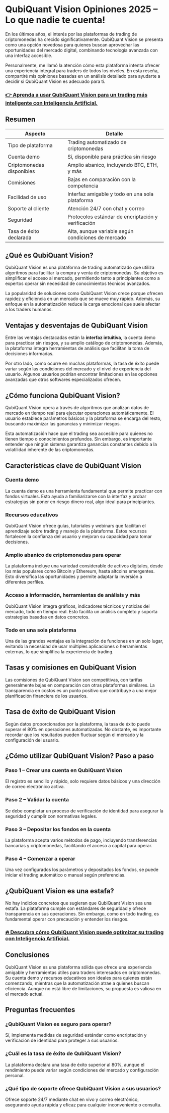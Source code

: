 # QubiQuant Vision Opiniones 2025 – Lo que nadie te cuenta!
 

En los últimos años, el interés por las plataformas de trading de criptomonedas ha crecido significativamente. QubiQuant Vision se presenta como una opción novedosa para quienes buscan aprovechar las oportunidades del mercado digital, combinando tecnología avanzada con una interfaz accesible. 

Personalmente, me llamó la atención cómo esta plataforma intenta ofrecer una experiencia integral para traders de todos los niveles. En esta reseña, compartiré mis opiniones basadas en un análisis detallado para ayudarte a decidir si QubiQuant Vision es adecuado para ti.

### [👉 Aprenda a usar QubiQuant Vision para un trading más inteligente con Inteligencia Artificial.](https://tinyurl.com/4cepz8tv)
## Resumen

| Aspecto                    | Detalle                                          |
|----------------------------|-------------------------------------------------|
| Tipo de plataforma          | Trading automatizado de criptomonedas            |
| Cuenta demo                | Sí, disponible para práctica sin riesgo          |
| Criptomonedas disponibles  | Amplio abanico, incluyendo BTC, ETH, y más       |
| Comisiones                 | Bajas en comparación con la competencia          |
| Facilidad de uso           | Interfaz amigable y todo en una sola plataforma  |
| Soporte al cliente         | Atención 24/7 con chat y correo                   |
| Seguridad                  | Protocolos estándar de encriptación y verificación|
| Tasa de éxito declarada    | Alta, aunque variable según condiciones de mercado|

## ¿Qué es QubiQuant Vision?

QubiQuant Vision es una plataforma de trading automatizado que utiliza algoritmos para facilitar la compra y venta de criptomonedas. Su objetivo es simplificar el acceso al mercado, permitiendo tanto a principiantes como a expertos operar sin necesidad de conocimientos técnicos avanzados.

La popularidad de soluciones como QubiQuant Vision crece porque ofrecen rapidez y eficiencia en un mercado que se mueve muy rápido. Además, su enfoque en la automatización reduce la carga emocional que suele afectar a los traders humanos.

## Ventajas y desventajas de QubiQuant Vision

Entre las ventajas destacadas están la **interfaz intuitiva**, la cuenta demo para practicar sin riesgos, y su amplio catálogo de criptomonedas. Además, la plataforma integra herramientas de análisis que facilitan la toma de decisiones informadas.

Por otro lado, como ocurre en muchas plataformas, la tasa de éxito puede variar según las condiciones del mercado y el nivel de experiencia del usuario. Algunos usuarios podrían encontrar limitaciones en las opciones avanzadas que otros softwares especializados ofrecen.

## ¿Cómo funciona QubiQuant Vision?

QubiQuant Vision opera a través de algoritmos que analizan datos de mercado en tiempo real para ejecutar operaciones automáticamente. El usuario establece parámetros básicos y la plataforma se encarga del resto, buscando maximizar las ganancias y minimizar riesgos.

Esta automatización hace que el trading sea accesible para quienes no tienen tiempo o conocimientos profundos. Sin embargo, es importante entender que ningún sistema garantiza ganancias constantes debido a la volatilidad inherente de las criptomonedas.

## Características clave de QubiQuant Vision

### Cuenta demo

La cuenta demo es una herramienta fundamental que permite practicar con fondos virtuales. Esto ayuda a familiarizarse con la interfaz y probar estrategias sin poner en riesgo dinero real, algo ideal para principiantes.

### Recursos educativos

QubiQuant Vision ofrece guías, tutoriales y webinars que facilitan el aprendizaje sobre trading y manejo de la plataforma. Estos recursos fortalecen la confianza del usuario y mejoran su capacidad para tomar decisiones.

### Amplio abanico de criptomonedas para operar

La plataforma incluye una variedad considerable de activos digitales, desde los más populares como Bitcoin y Ethereum, hasta altcoins emergentes. Esto diversifica las oportunidades y permite adaptar la inversión a diferentes perfiles.

### Acceso a información, herramientas de análisis y más

QubiQuant Vision integra gráficos, indicadores técnicos y noticias del mercado, todo en tiempo real. Esto facilita un análisis completo y soporta estrategias basadas en datos concretos.

### Todo en una sola plataforma

Una de las grandes ventajas es la integración de funciones en un solo lugar, evitando la necesidad de usar múltiples aplicaciones o herramientas externas, lo que simplifica la experiencia de trading.

## Tasas y comisiones en QubiQuant Vision

Las comisiones de QubiQuant Vision son competitivas, con tarifas generalmente bajas en comparación con otras plataformas similares. La transparencia en costos es un punto positivo que contribuye a una mejor planificación financiera de los usuarios.

## Tasa de éxito de QubiQuant Vision

Según datos proporcionados por la plataforma, la tasa de éxito puede superar el 80% en operaciones automatizadas. No obstante, es importante recordar que los resultados pueden fluctuar según el mercado y la configuración del usuario.

## ¿Cómo utilizar QubiQuant Vision? Paso a paso

### Paso 1 – Crear una cuenta en QubiQuant Vision

El registro es sencillo y rápido, solo requiere datos básicos y una dirección de correo electrónico activa.

### Paso 2 – Validar la cuenta

Se debe completar un proceso de verificación de identidad para asegurar la seguridad y cumplir con normativas legales.

### Paso 3 – Depositar los fondos en la cuenta

La plataforma acepta varios métodos de pago, incluyendo transferencias bancarias y criptomonedas, facilitando el acceso a capital para operar.

### Paso 4 – Comenzar a operar

Una vez configurados los parámetros y depositados los fondos, se puede iniciar el trading automático o manual según preferencias.

## ¿QubiQuant Vision es una estafa?

No hay indicios concretos que sugieran que QubiQuant Vision sea una estafa. La plataforma cumple con estándares de seguridad y ofrece transparencia en sus operaciones. Sin embargo, como en todo trading, es fundamental operar con precaución y entender los riesgos.

### [🔥 Descubra cómo QubiQuant Vision puede optimizar su trading con Inteligencia Artificial.](https://tinyurl.com/4cepz8tv)
## Conclusiones

QubiQuant Vision es una plataforma sólida que ofrece una experiencia amigable y herramientas útiles para traders interesados en criptomonedas. Su cuenta demo y recursos educativos son ideales para quienes están comenzando, mientras que la automatización atrae a quienes buscan eficiencia. Aunque no está libre de limitaciones, su propuesta es valiosa en el mercado actual.

## Preguntas frecuentes

### ¿QubiQuant Vision es seguro para operar?

Sí, implementa medidas de seguridad estándar como encriptación y verificación de identidad para proteger a sus usuarios.

### ¿Cuál es la tasa de éxito de QubiQuant Vision?

La plataforma declara una tasa de éxito superior al 80%, aunque el rendimiento puede variar según condiciones del mercado y configuración personal.

### ¿Qué tipo de soporte ofrece QubiQuant Vision a sus usuarios?

Ofrece soporte 24/7 mediante chat en vivo y correo electrónico, asegurando ayuda rápida y eficaz para cualquier inconveniente o consulta.